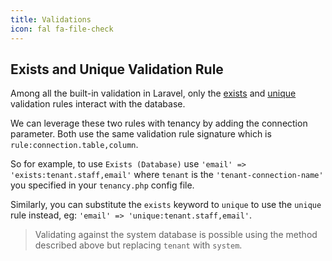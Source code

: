```yaml
---
title: Validations
icon: fal fa-file-check
---
```


## Exists and Unique Validation Rule

Among all the built-in validation in Laravel, only the [exists](https://laravel.com/docs/6.0/validation#rule-exists) and [unique](https://laravel.com/docs/6.0/validation#rule-unique) validation rules interact with the database.

We can leverage these two rules with tenancy by adding the connection parameter. Both use the same validation rule
signature which is `rule:connection.table,column`.

So for example, to use `Exists (Database)` use `'email' => 'exists:tenant.staff,email'` where `tenant` is the `'tenant-connection-name'` you specified in your `tenancy.php` config file.

Similarly, you can substitute the `exists` keyword to `unique` to use the `unique` rule instead, eg: `'email' => 'unique:tenant.staff,email'`.

> Validating against the system database is possible using the method described above but replacing `tenant` with `system`.
